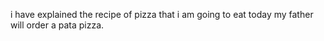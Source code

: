 i have explained the recipe of pizza that i am going to eat today
my father will order a pata pizza. 
